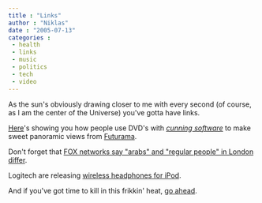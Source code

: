 ```yaml
---
title : "Links"
author : "Niklas"
date : "2005-07-13"
categories : 
 - health
 - links
 - music
 - politics
 - tech
 - video
---
```


As the sun's obviously drawing closer to me with every second (of course, as I am the center of the Universe) you've gotta have links.

[Here](http://www.punkasspunk.com/futurama)'s showing you how people use DVD's with _[cunning software](http://www.ptgui.com)_ to make sweet panoramic views from [Futurama](http://www.gotfuturama.com).

Don't forget that [FOX networks say "arabs" and "regular people" in London differ](http://www.boingboing.net/2005/07/09/fox_news_doesnt_thin.html).

Logitech are releasing [wireless headphones for iPod](http://www.logitech.com/index.cfm/products/details/US/EN,CRID=2439,CONTENTID=10540).

And if you've got time to kill in this frikkin' heat, [go ahead](http://www.boingboing.net/2005/07/08/web_zen_time_killing.html).
